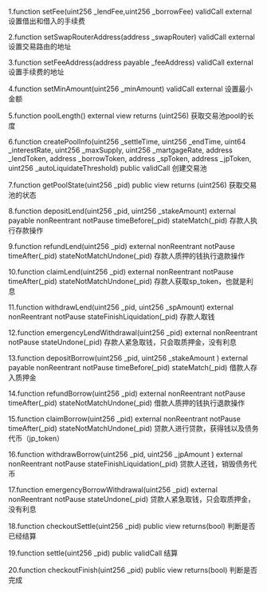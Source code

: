 1.function setFee(uint256 _lendFee,uint256 _borrowFee) validCall external
  设置借出和借入的手续费

2.function setSwapRouterAddress(address _swapRouter) validCall external
  设置交易路由的地址 

3.function setFeeAddress(address payable _feeAddress) validCall external
  设置手续费的地址

4.function setMinAmount(uint256 _minAmount) validCall external
  设置最小金额

5.function poolLength() external view returns (uint256)
  获取交易池pool的长度

6.function createPoolInfo(uint256 _settleTime,  uint256 _endTime, uint64 _interestRate,
uint256 _maxSupply, uint256 _martgageRate, address _lendToken, address _borrowToken,
address _spToken, address _jpToken, uint256 _autoLiquidateThreshold) public validCall
  创建交易池

7.function getPoolState(uint256 _pid) public view returns (uint256)
  获取交易池的状态

8.function depositLend(uint256 _pid, uint256 _stakeAmount) external payable nonReentrant notPause timeBefore(_pid) stateMatch(_pid)
  存款人执行存款操作

9.function refundLend(uint256 _pid) external nonReentrant notPause timeAfter(_pid) stateNotMatchUndone(_pid)
  存款人质押的钱执行退款操作

10.function claimLend(uint256 _pid) external nonReentrant notPause timeAfter(_pid) stateNotMatchUndone(_pid)
  存款人获取sp_token，也就是利息

11.function withdrawLend(uint256 _pid, uint256 _spAmount)  external nonReentrant notPause stateFinishLiquidation(_pid)
   存款人取钱

12.function emergencyLendWithdrawal(uint256 _pid) external nonReentrant notPause stateUndone(_pid)
   存款人紧急取钱，只会取质押金，没有利息

13.function depositBorrow(uint256 _pid, uint256 _stakeAmount ) external payable nonReentrant notPause timeBefore(_pid) stateMatch(_pid)
   借款人存入质押金

14.function refundBorrow(uint256 _pid) external nonReentrant notPause timeAfter(_pid) stateNotMatchUndone(_pid)
   借款人质押的钱执行退款操作

15.function claimBorrow(uint256 _pid) external nonReentrant notPause timeAfter(_pid) stateNotMatchUndone(_pid)
   贷款人进行贷款，获得钱以及债务代币（jp_token）

16.function withdrawBorrow(uint256 _pid, uint256 _jpAmount ) external nonReentrant notPause stateFinishLiquidation(_pid)
   贷款人还钱，销毁债务代币

17.function emergencyBorrowWithdrawal(uint256 _pid) external nonReentrant notPause stateUndone(_pid)
   贷款人紧急取钱，只会取质押金，没有利息

18.function checkoutSettle(uint256 _pid) public view returns(bool)
   判断是否已经结算

19.function settle(uint256 _pid) public validCall
   结算

20.function checkoutFinish(uint256 _pid) public view returns(bool)
   判断是否完成